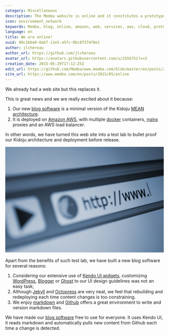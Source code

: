```yaml
---
category: Miscellaneous
description: The Memba website is online and it constitutes a prototype for deploying Kidoju, which is coming soom.
icon: environment_network
keywords: Memba, blog, online, amazon, web, services, aws, cloud, prototype, nodeJS, expressJS, docker, nginx, kendo ui, wordpress, blogger, ghost, jekyll, octopress, markdown, github
language: en
title: We are online!
uuid: 80c1b6e0-0ab7-11e5-a5fc-0bc8f37470e1
author: jlchereau
author_url: https://github.com/jlchereau
avatar_url: https://avatars.githubusercontent.com/u/2556751?v=3
creation_date: 2015-05-29T17:12:25Z
edit_url: https://github.com/Memba/www.memba.com/blob/master/en/posts/2015/online.md
site_url: https://www.memba.com/en/posts/2015/05/online
---
```

We already had a web site but this replaces it.

This is great news and we are really excited about it because:

1. Our new [blog software](https://github.com/Memba/Memba-Blog) is a minimal version of the Kidoju [MEAN architecture](https://www.memba.com/en/posts/2014/12/mean).
2. It is deployed on [Amazon AWS](https://aws.amazon.com/), with multiple [docker](https://www.docker.com/) containers, [nginx](http://nginx.org/) proxies and an AWS load balancer.

In other words, we have turned this web site into a test lab to bullet proof our Kidoju architecture and deployment before release.

![We are online!](https://raw.githubusercontent.com/Memba/www.memba.com/master/en/posts/2015/online.jpg)

Apart from the benefits of such test lab, we have built a new blog software for several reasons:

1. Considering our extensive use of [Kendo UI widgets](http://www.telerik.com/kendo-ui), customizing [WordPress](https://www.wordpress.com/), [Blogger](https://www.blogger.com) or [Ghost](https://ghost.org/fr/) to our UI design guidelines was not an easy task;
2. Although [Jekyll](https://jekyllrb.com/) and [Octopress](http://octopress.org/) are very neat, we feel that rebuilding and redeploying each time content changes is too constraining.
3. We enjoy [markdown](https://en.wikipedia.org/wiki/Markdown) and [Github](https://github.com/) offers a great environment to write and version markdown files. 

We have made our [blog software](https://github.com/Memba/Memba-Blog) free to use for everyone.
It uses Kendo UI, it reads markdown and automatically pulls new content from Github each time a change is detected.